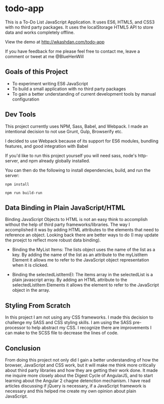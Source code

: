 # todo-app

This is a To-Do List JavaScript Application. It uses ES6, HTML5, and CSS3 with no third party packages. It uses the localStorage HTML5 API to store data and works completely offline. 

View the demo at http://wkashdan.com/todo-app

If you have feedback for me please feel free to contact me, leave a comment or tweet at me @BlueHenWill 

## Goals of this Project
- To experiment writing ES6 JavaScript
- To build a small application with no third party packages
- To gain a better understanding of current development tools by manual configuration

## Dev Tools

This project currently uses NPM, Sass, Babel, and Webpack. I made an intentional decision to not use Grunt, Gulp, Browserify etc.

I decided to use Webpack because of its support for ES6 modules, bundling features, and 
good integration with Babel

If you'd like to run this project yourself you will need sass, node's http-server, and npm already globally installed.

You can then do the following to install dependencies, build, and run the server:

```
npm install
```

```
npm run build-run
```

## Data Binding in Plain JavaScript/HTML

Binding JavaScript Objects to HTML is not an easy think to accomplish without the help of third party frameworks/libraries. The way I accomplished it was by adding HTML attributes to the elements that need to reference an object. Looking back there are better ways to do (I may update the proejct to reflect more robust data binding). 

- Binding the MyList Items: The lists object uses the name of the list as a key. By adding the name of the list as an attribute to the myListItem Element it allows me to refer to the JavaScript object representation when it is clicked. 

- Binding the selectedListItemEl: The items array in the selectedList is a plain javascript array. By adding an HTML attribute to the selectedListItem Elements it allows the element to refer to the JavaScript object in the array.

## Styling From Scratch

In this project I am not using any CSS frameworks. I made this decision to challenge my SASS and CSS styling skills. I am using the SASS pre-processor to help abstract my CSS. I recognize there are improvements I can make to the SCSS file to decrease the lines of code. 

## Conclusion
From doing this project not only did I gain a better understanding of how the browser, JavaScript and CSS work, but it will make me think more critically about third party libraries and how they are getting their work done. It made me inquire more closely about the Digest Cycle of AngularJS, and to start learning about the Angular 2 chagne detenction mechanism.  I have read articles discussing if jQuery is necessary, if a JavaScript framework is necessary and this helped me create my own opinion about plain JavaScript.
